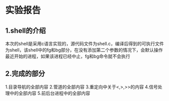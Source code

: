 # 实验报告
## 1.shell的介绍
本次的shell是采用c语言实现的，源代码文件为shell.c，编译后得到的可执行文件为shell，该shell中的fg和bg部分，在没有添加第二个参数的情况下，会默认操作最近开始的进程，如果该进程已经中止，fg和bg命令就不会执行
## 2.完成的部分
1.目录导航的全部内容
2.管道的全部内容
3.重定向中关于<,>,>>的内容
4.信号处理中的全部内容
5.前后台进程中的全部内容